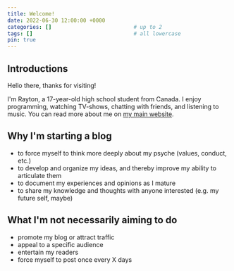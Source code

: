 ```yaml
---
title: Welcome!
date: 2022-06-30 12:00:00 +0000
categories: []                          # up to 2
tags: []                                # all lowercase
pin: true
---
```


## Introductions

Hello there, thanks for visiting!

I'm Rayton, a 17-year-old high school student from Canada. I enjoy programming, watching TV-shows, chatting with friends, and listening to music. You can read more about me on <a href="https://dulcet-pastelito-8ae32b.netlify.app/" target="_blank">my main website</a>.


## Why I'm starting a blog

- to force myself to think more deeply about my psyche (values, conduct, etc.) 
- to develop and organize my ideas, and thereby improve my ability to articulate them
- to document my experiences and opinions as I mature
- to share my knowledge and thoughts with anyone interested (e.g. my future self, maybe)


## What I'm not necessarily aiming to do

- promote my blog or attract traffic
- appeal to a specific audience
- entertain my readers
- force myself to post once every X days